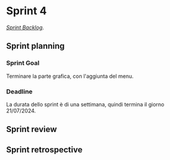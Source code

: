 # Sprint 4

[_Sprint Backlog_](sprint-4-backlog.xlsx).

## Sprint planning

### Sprint Goal

Terminare la parte grafica, con l'aggiunta del menu.

### Deadline

La durata dello sprint è di una settimana, quindi termina il giorno 21/07/2024.

## Sprint review

## Sprint retrospective
